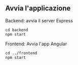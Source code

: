 ## Avvia l'applicazione

Backend: avvia il server Express
```shell
cd backend
npm start
```

Frontend: Avvia l'app Angular

```shell
cd ../frontend
npm start
```